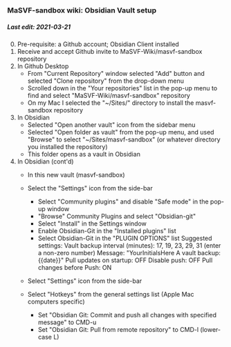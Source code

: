 ### MaSVF-sandbox wiki: Obsidian Vault setup
##### Last edit: 2021-03-21

0. Pre-requisite: a Github account; Obsidian Client installed
1. Receive and accept Github invite to MaSVF-Wiki/masvf-sandbox repository
2. In Github Desktop
    - From "Current Repository" window selected "Add" button and selected "Clone repository" from the drop-down menu
    - Scrolled down in the "Your repositories" list in the pop-up menu to find and select "MaSVF-Wiki/masvf-sandbox" repository
    - On my Mac I selected the "~/Sites/" directory to install the masvf-sandbox repository
 3. In Obsidian
     - Selected "Open another vault" icon from the sidebar menu
     - Selected "Open folder as vault" from the pop-up menu, and used "Browse" to select "~/Sites/masvf-sandbox" (or whatever directory you installed the repository)
     - This folder opens as a vault in Obsidian
   4. In Obsidian (cont'd)
       - In this new vault (masvf-sandbox)
       - Select the "Settings" icon from the side-bar
       		- Select "Community plugins" and disable "Safe mode" in the pop-up window
       		- "Browse" Community Plugins and select "Obsidian-git"
       		- Select "Install" in the Settings window
       		- Enable Obsidian-Git in the "Installed plugins" list
       		- Select Obsidian-Git in the "PLUGIN OPTIONS" list
       		   Suggested settings:
			   Vault backup interval (minutes): 17, 19, 23, 29, 31 (enter a non-zero number)
			   Message: "YourInitialsHere A vault backup: {{date}}"
			   Pull updates on startup: OFF
			   Disable push: OFF
			   Pull changes before Push: ON
			   
		- Select "Settings" icon from the side-bar
		- Select "Hotkeys" from the general settings list (Apple Mac computers specific)
             - Set "Obsidian Git: Commit and push all changes with specified message" to CMD-u
             - Set "Obsidian Git: Pull from remote repository" to CMD-l (lower-case L)





